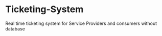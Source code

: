 # Ticketing-System
Real time ticketing system for Service Providers and consumers without database 
